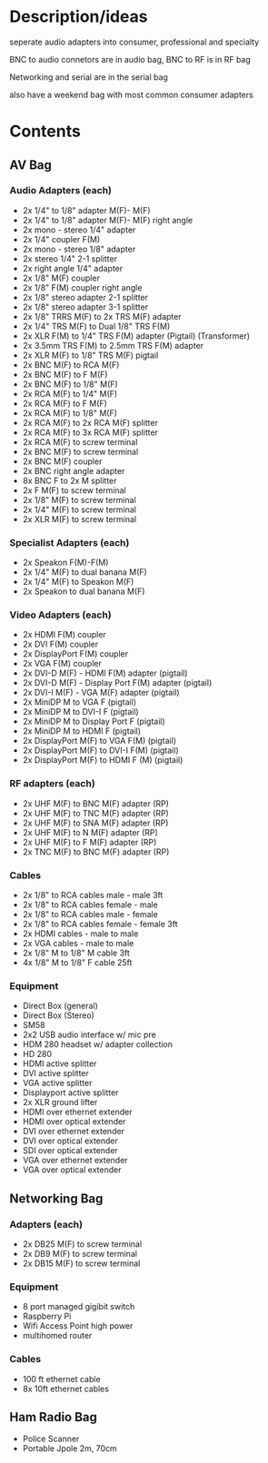 # Description/ideas

seperate audio adapters into consumer, professional and specialty

BNC to audio connetors are in audio bag, BNC to RF is in RF bag

Networking and serial are in the serial bag

also have a weekend bag with most common consumer adapters 

# Contents

## AV Bag

### Audio Adapters (each)

- 2x 1/4" to 1/8" adapter M(F)- M(F)
- 2x 1/4" to 1/8" adapter M(F)- M(F) right angle
- 2x mono - stereo 1/4" adapter
- 2x 1/4" coupler F(M)
- 2x mono - stereo 1/8" adapter
- 2x stereo 1/4" 2-1 splitter
- 2x right angle 1/4" adapter
- 2x 1/8" M(F) coupler
- 2x 1/8" F(M) coupler right angle
- 2x 1/8" stereo adapter 2-1 splitter
- 2x 1/8" stereo adapter 3-1 splitter
- 2x 1/8" TRRS M(F) to 2x TRS M(F) adapter
- 2x 1/4" TRS M(F) to Dual 1/8" TRS F(M)
- 2x XLR F(M) to 1/4" TRS F(M) adapter (Pigtail) (Transformer)
- 2x 3.5mm TRS F(M) to 2.5mm TRS F(M) adapter
- 2x XLR M(F) to 1/8" TRS M(F) pigtail
- 2x BNC M(F) to RCA M(F)
- 2x BNC M(F) to F M(F)
- 2x BNC M(F) to 1/8" M(F)
- 2x RCA M(F) to 1/4" M(F)
- 2x RCA M(F) to F M(F)
- 2x RCA M(F) to 1/8" M(F)
- 2x RCA M(F) to 2x RCA M(F) splitter
- 2x RCA M(F) to 3x RCA M(F) splitter
- 2x RCA M(F) to screw terminal
- 2x BNC M(F) to screw terminal
- 2x BNC M(F) coupler
- 2x BNC right angle adapter
- 8x BNC F to 2x M splitter
- 2x F M(F) to screw terminal
- 2x 1/8" M(F) to screw terminal
- 2x 1/4" M(F) to screw terminal
- 2x XLR M(F) to screw terminal

### Specialist Adapters (each)

- 2x Speakon F(M)-F(M)
- 2x 1/4" M(F) to dual banana M(F)
- 2x 1/4" M(F) to Speakon M(F)
- 2x Speakon to dual banana M(F)

### Video Adapters (each)

- 2x HDMI F(M) coupler
- 2x DVI F(M) coupler
- 2x DisplayPort F(M) coupler
- 2x VGA F(M) coupler
- 2x DVI-D M(F) - HDMI F(M) adapter (pigtail)
- 2x DVI-D M(F) - Display Port F(M) adapter (pigtail)
- 2x DVI-I M(F) - VGA M(F) adapter (pigtail)
- 2x MiniDP M to VGA F (pigtail)
- 2x MiniDP M to DVI-I F (pigtail)
- 2x MiniDP M to Display Port F (pigtail)
- 2x MiniDP M to HDMI F (pigtail)
- 2x DisplayPort M(F) to VGA F(M) (pigtail)
- 2x DisplayPort M(F) to DVI-I F(M) (pigtail)
- 2x DisplayPort M(F) to HDMI F (M) (pigtail)

### RF adapters (each)

- 2x UHF M(F) to BNC M(F) adapter (RP)
- 2x UHF M(F) to TNC M(F) adapter (RP)
- 2x UHF M(F) to SNA M(F) adapter (RP)
- 2x UHF M(F) to N M(F) adapter (RP)
- 2x UHF M(F) to F M(F) adapter (RP)
- 2x TNC M(F) to BNC M(F) adapter (RP)

### Cables

- 2x 1/8" to RCA cables male - male 3ft
- 2x 1/8" to RCA cables female - male 
- 2x 1/8" to RCA cables male - female
- 2x 1/8" to RCA cables female - female 3ft
- 2x HDMI cables - male to male
- 2x VGA cables - male to male
- 2x 1/8" M to 1/8" M cable 3ft
- 4x 1/8" M to 1/8" F cable 25ft

### Equipment

- Direct Box (general)
- Direct Box (Stereo)
- SM58
- 2x2 USB audio interface w/ mic pre
- HDM 280 headset w/ adapter collection
- HD 280
- HDMI active splitter
- DVI active splitter
- VGA active splitter
- Displayport active splitter
- 2x XLR ground lifter
- HDMI over ethernet extender
- HDMI over optical extender
- DVI over ethernet extender
- DVI over optical extender
- SDI over optical extender
- VGA over ethernet extender
- VGA over optical extender

## Networking Bag

### Adapters (each)

- 2x DB25 M(F) to screw terminal
- 2x DB9 M(F) to screw terminal
- 2x DB15 M(F) to screw terminal

### Equipment

- 8 port managed gigibit switch
- Raspberry Pi
- Wifi Access Point high power
- multihomed router

### Cables

- 100 ft ethernet cable
- 8x 10ft ethernet cables

## Ham Radio Bag

- Police Scanner
- Portable Jpole 2m, 70cm
